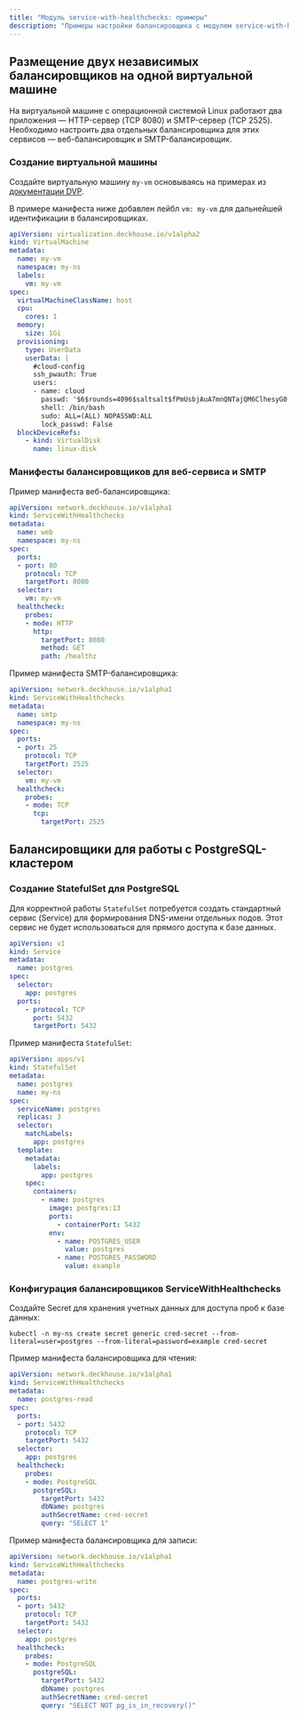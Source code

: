 ```yaml
---
title: "Модуль service-with-healthchecks: примеры"
description: "Примеры настройки балансировщика с модулем service-with-healthchecks в Deckhouse Kubernetes Platform"
---
```


## Размещение двух независимых балансировщиков на одной виртуальной машине

На виртуальной машине с операционной системой Linux работают два приложения — HTTP-сервер (TCP 8080) и SMTP-сервер (TCP 2525). Необходимо настроить два отдельных балансировщика для этих сервисов — веб-балансировщик и SMTP-балансировщик.

### Создание виртуальной машины

Создайте виртуальную машину `my-vm` основываясь на примерах из [документации DVP](https://deckhouse.ru/products/kubernetes-platform/modules/virtualization/stable/user_guide.html).

В примере манифеста ниже добавлен лейбл `vm: my-vm` для дальнейшей идентификации в балансировщиках.

```yaml
apiVersion: virtualization.deckhouse.io/v1alpha2
kind: VirtualMachine
metadata:
  name: my-vm
  namespace: my-ns
  labels:
    vm: my-vm
spec:
  virtualMachineClassName: host
  cpu:
    cores: 1
  memory:
    size: 1Gi
  provisioning:
    type: UserData
    userData: |
      #cloud-config
      ssh_pwauth: True
      users:
      - name: cloud
        passwd: '$6$rounds=4096$saltsalt$fPmUsbjAuA7mnQNTajQM6ClhesyG0.yyQhvahas02ejfMAq1ykBo1RquzS0R6GgdIDlvS.kbUwDablGZKZcTP/'
        shell: /bin/bash
        sudo: ALL=(ALL) NOPASSWD:ALL
        lock_passwd: False      
  blockDeviceRefs:
    - kind: VirtualDisk
      name: linux-disk
```

### Манифесты балансировщиков для веб-сервиса и SMTP

Пример манифеста веб-балансировщика:

```yaml
apiVersion: network.deckhouse.io/v1alpha1
kind: ServiceWithHealthchecks
metadata:
  name: web
  namespace: my-ns
spec:
  ports:
  - port: 80
    protocol: TCP
    targetPort: 8080
  selector:
    vm: my-vm
  healthcheck:
    probes:
    - mode: HTTP
      http:
        targetPort: 8080
        method: GET
        path: /healthz
```

Пример манифеста SMTP-балансировщика:

```yaml
apiVersion: network.deckhouse.io/v1alpha1
kind: ServiceWithHealthchecks
metadata:
  name: smtp
  namespace: my-ns
spec:
  ports:
  - port: 25
    protocol: TCP
    targetPort: 2525
  selector:
    vm: my-vm
  healthcheck:
    probes:
    - mode: TCP
      tcp:
        targetPort: 2525
```

## Балансировщики для работы с PostgreSQL-кластером

### Создание StatefulSet для PostgreSQL

Для корректной работы `StatefulSet` потребуется создать стандартный сервис (Service) для формирования DNS-имени отдельных подов. Этот сервис не будет использоваться для прямого доступа к базе данных.

```yaml
apiVersion: v1
kind: Service
metadata:
  name: postgres
spec:
  selector:
    app: postgres
  ports:
    - protocol: TCP
      port: 5432
      targetPort: 5432
```

Пример манифеста `StatefulSet`:

```yaml
apiVersion: apps/v1
kind: StatefulSet
metadata:
  name: postgres
  name: my-ns
spec:
  serviceName: postgres
  replicas: 3
  selector:
    matchLabels:
      app: postgres
  template:
    metadata:
      labels:
        app: postgres
    spec:
      containers:
        - name: postgres
          image: postgres:13
          ports:
            - containerPort: 5432
          env:
            - name: POSTGRES_USER
              value: postgres
            - name: POSTGRES_PASSWORD
              value: example
```

### Конфигурация балансировщиков ServiceWithHealthchecks

Создайте Secret для хранения учетных данных для доступа проб к базе данных:

```shell
kubectl -n my-ns create secret generic cred-secret --from-literal=user=postgres --from-literal=password=example cred-secret
```

Пример манифеста балансировщика для чтения:

```yaml
apiVersion: network.deckhouse.io/v1alpha1
kind: ServiceWithHealthchecks
metadata:
  name: postgres-read
spec:
  ports:
  - port: 5432
    protocol: TCP
    targetPort: 5432
  selector:
    app: postgres
  healthcheck:
    probes:
    - mode: PostgreSQL
      postgreSQL:
        targetPort: 5432
        dbName: postgres
        authSecretName: cred-secret
        query: "SELECT 1"
```

Пример манифеста балансировщика для записи:

```yaml
apiVersion: network.deckhouse.io/v1alpha1
kind: ServiceWithHealthchecks
metadata:
  name: postgres-write
spec:
  ports:
  - port: 5432
    protocol: TCP
    targetPort: 5432
  selector:
    app: postgres
  healthcheck:
    probes:
    - mode: PostgreSQL
      postgreSQL:
        targetPort: 5432
        dbName: postgres
        authSecretName: cred-secret
        query: "SELECT NOT pg_is_in_recovery()"
```
